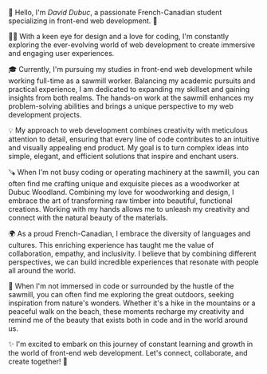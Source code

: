 👋 Hello, I'm <em>David Dubuc</em>, a passionate French-Canadian student specializing in <span>front-end web </span> development. 🌟

👨‍💻 With a keen eye for design and a love for coding, I'm constantly exploring the ever-evolving world of web development to create immersive and engaging user experiences.

🎓 Currently, I'm pursuing my studies in front-end web development while working full-time as a sawmill worker. Balancing my academic pursuits and practical experience, I am dedicated to expanding my skillset and gaining insights from both realms. The hands-on work at the sawmill enhances my problem-solving abilities and brings a unique perspective to my web development projects.

💡 My approach to web development combines creativity with meticulous attention to detail, ensuring that every line of code contributes to an intuitive and visually appealing end product. My goal is to turn complex ideas into simple, elegant, and efficient solutions that inspire and enchant users.

🪚 When I'm not busy coding or operating machinery at the sawmill, you can often find me crafting unique and exquisite pieces as a woodworker at Dubuc Woodland. Combining my love for woodworking and design, I embrace the art of transforming raw timber into beautiful, functional creations. Working with my hands allows me to unleash my creativity and connect with the natural beauty of the materials.

🌍 As a proud French-Canadian, I embrace the diversity of languages and cultures. This enriching experience has taught me the value of collaboration, empathy, and inclusivity. I believe that by combining different perspectives, we can build incredible experiences that resonate with people all around the world.

🌱 When I'm not immersed in code or surrounded by the hustle of the sawmill, you can often find me exploring the great outdoors, seeking inspiration from nature's wonders. Whether it's a hike in the mountains or a peaceful walk on the beach, these moments recharge my creativity and remind me of the beauty that exists both in code and in the world around us.

✨ I'm excited to embark on this journey of constant learning and growth in the world of front-end web development. Let's connect, collaborate, and create together! 🌟
